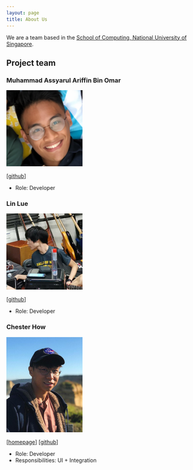 ```yaml
---
layout: page
title: About Us
---
```


We are a team based in the [School of Computing, National University of Singapore](http://www.comp.nus.edu.sg).

## Project team

### Muhammad Assyarul Ariffin Bin Omar

<img src="images/assyarul.png" width="200px">

[[github](https://github.com/assyarul)]
* Role: Developer

### Lin Lue

<img src="images/linlue.jpg" width="200px">

[[github](https://github.com/lue97)]
* Role: Developer

### Chester How

<img src="images/chesterhow.png" width="200px">

[[homepage](https://chester.how)]
[[github](https://github.com/chesterhow)]

* Role: Developer
* Responsibilities: UI + Integration
